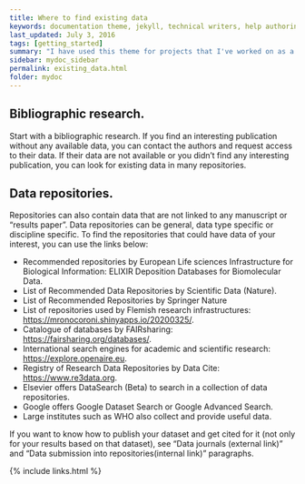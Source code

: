 ```yaml
---
title: Where to find existing data
keywords: documentation theme, jekyll, technical writers, help authoring tools, hat replacements
last_updated: July 3, 2016
tags: [getting_started]
summary: "I have used this theme for projects that I've worked on as a professional technical writer."
sidebar: mydoc_sidebar
permalink: existing_data.html
folder: mydoc
---
```


## Bibliographic research. 
Start with a bibliographic research. If you find an interesting publication without any available data, you can contact the authors and request access to their data. If their data are not available or you didn’t find any interesting publication, you can look for existing data in many repositories. 

## Data repositories.
Repositories can also contain data that are not linked to any manuscript or “results paper”.
Data repositories can be general, data type specific or discipline specific. To find the repositories that could have data of your interest, you can use the links below:

-	Recommended repositories by European Life sciences Infrastructure for Biological Information: ELIXIR Deposition Databases for Biomolecular Data.
-	List of Recommended Data Repositories by Scientific Data (Nature).
-	List of Recommended Repositories by Springer Nature
-	List of repositories used by Flemish research infrastructures: https://mronocoroni.shinyapps.io/20200325/.
-	Catalogue of databases by FAIRsharing: https://fairsharing.org/databases/.
-	International search engines for academic and scientific research: https://explore.openaire.eu.
-	Registry of Research Data Repositories by Data Cite: https://www.re3data.org.
-	Elsevier offers DataSearch (Beta) to search in a collection of data repositories.
-	Google offers Google Dataset Search or Google Advanced Search.
-	Large institutes such as WHO also collect and provide useful data.

If you want to know how to publish your dataset and get cited for it (not only for your results based on that dataset), see “Data journals (external link)” and “Data submission into repositories(internal link)” paragraphs.

{% include links.html %}
